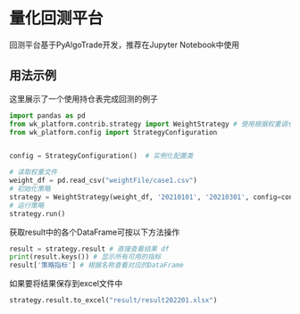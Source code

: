 # 量化回测平台

回测平台基于PyAlgoTrade开发，推荐在Jupyter Notebook中使用

## 用法示例
这里展示了一个使用持仓表完成回测的例子
```python
import pandas as pd
from wk_platform.contrib.strategy import WeightStrategy # 使用根据权重调仓的策略
from wk_platform.config import StrategyConfiguration


config = StrategyConfiguration()  # 实例化配置类

# 读取权重文件
weight_df = pd.read_csv("weightFile/case1.csv")
# 初始化策略
strategy = WeightStrategy(weight_df, '20210101', '20210301', config=config)
# 运行策略
strategy.run()
```

获取result中的各个DataFrame可按以下方法操作
```python
result = strategy.result # 直接查看结果 df
print(result.keys()) # 显示所有可用的指标
result['策略指标'] # 根据名称查看对应的DataFrame
```

如果要将结果保存到excel文件中
```python
strategy.result.to_excel("result/result202201.xlsx")
```
